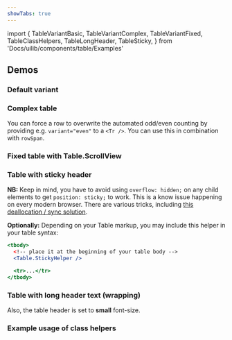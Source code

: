 ```yaml
---
showTabs: true
---
```


import {
TableVariantBasic,
TableVariantComplex,
TableVariantFixed,
TableClassHelpers,
TableLongHeader,
TableSticky,
} from 'Docs/uilib/components/table/Examples'

## Demos

### Default variant

<TableVariantBasic />

### Complex table

You can force a row to overwrite the automated odd/even counting by providing e.g. `variant="even"` to a `<Tr />`. You can use this in combination with `rowSpan`.

<TableVariantComplex />

### Fixed table with Table.ScrollView

<TableVariantFixed />

### Table with sticky header

**NB:** Keep in mind, you have to avoid using `overflow: hidden;` on any child elements to get `position: sticky;` to work. This is a know issue happening on every modern browser. There are various tricks, including [this deallocation / sync solution](https://uxdesign.cc/position-stuck-96c9f55d9526).

**Optionally:** Depending on your Table markup, you may include this helper in your table syntax:

```jsx
<tbody>
  <!-- place it at the beginning of your table body -->
  <Table.StickyHelper />

  <tr>...</tr>
</tbody>
```

<TableSticky />

### Table with long header text (wrapping)

Also, the table header is set to **small** font-size.

<TableLongHeader />

### Example usage of class helpers

<TableClassHelpers />
